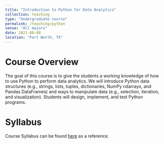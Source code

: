 ```yaml
---
title: "Introduction to Python for Data Analytics"
collection: teaching
type: "Undergraduate course"
permalink: /teaching/python
venue: "All majors"
date: 2021-08-08
location: "Fort Worth, TX"
---
```


Course Overview
======
The goal of this course is to give the students a working knowledge of how to use Python to perform data analytics. We will introduce Python data structures (e.g., strings, lists, tuples, dictionaries, NumPy ndarrays, and Pandas DataFrames) and ways to manipulate data (e.g., selection, iteration, and visualization). Students will design, implement, and test Python programs.

Syllabus
======
Course Syllabus can be found <a href="http://csfaculty.tcu.edu/ma/cosc10603/Syllabus_Python.pdf">here</a> as a reference. 